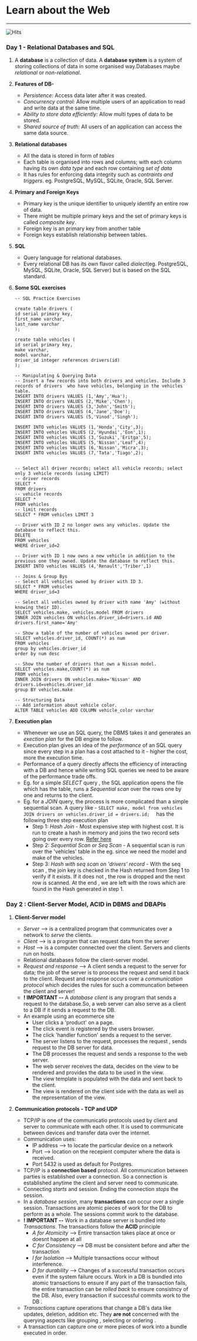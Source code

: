 # Learn about the Web

<hr>

![Hits](https://hitcounter.pythonanywhere.com/count/tag.svg?url=https%3A%2F%2Fanantakrroy.github.io%2F30DaysOfUdacity%2F)



### Day 1 - Relational Databases and SQL

1. A **database** is a collection of data. A **database system** is a system of storing  collections of data in some organised way.Databases maybe *relational* or *non-relational*.

2. **Features of DB-**
   - *Persistence:* Access data later after it was created.
   - *Concurrency control:* Allow multiple users of an application to read and write data at the same time.
   - *Ability to store data efficiently:* Allow multi types of data to be stored.
   - *Shared source of truth:* All users of an application can access the same data source.

3. **Relational databases**
   - All the data is stored in form of *tables*
   - Each table is organised into rows and columns; with each column having its own *data type* and each row containing *set of data*
   - It has rules for enforcing data integrity such as *contraints and triggers*.
   eg. PostgreSQL, MySQL, SQLite, Oracle, SQL Server.

4. **Primary and Foreign Keys**
   - Primary key is the unique identifier to uniquely identify an entire row of data. 
   - There might be multiple primary keys and the set of primary keys is called *composite key*.
   - Foreign key is an primary key from another table
   - Foreign keys establish relationship between tables.

5. **SQL**
   - Query language for relational databases.
   - Every relational DB has its own flavor called *dialect*(eg. PostgreSQL, MySQL, SQLite, Oracle, SQL Server) but is based on the SQL standard.

6. **Some SQL exercises**

   ```
   -- SQL Practice Exercises

   create table drivers (
   id serial primary key,
   first_name varchar,
   last_name varchar
   );

   create table vehicles (
   id serial primary key,
   make varchar,
   model varchar,
   driver_id integer references drivers(id)
   );

   -- Manipulating & Querying Data
   -- Insert a few records into both drivers and vehicles. Include 3 records of drivers  who have vehicles, belonging in the vehicles table.
   INSERT INTO drivers VALUES (1,'Amy','Hua');
   INSERT INTO drivers VALUES (2,'Mike','Chen');
   INSERT INTO drivers VALUES (3,'John','Smith');
   INSERT INTO drivers VALUES (4,'Jane','Doe');
   INSERT INTO drivers VALUES (5,'Vinod','Singh');

   INSERT INTO vehicles VALUES (1,'Honda','City',3);
   INSERT INTO vehicles VALUES (2,'Hyundai','Eon',1);
   INSERT INTO vehicles VALUES (3,'Suzuki','Eritga',5);
   INSERT INTO vehicles VALUES (5,'Nissan','Leaf',4);
   INSERT INTO vehicles VALUES (6,'Nissan','Micra',3);
   INSERT INTO vehicles VALUES (7,'Tata','Tiago',2);


   -- Select all driver records; select all vehicle records; select only 3 vehicle records (using LIMIT)
   -- driver records
   SELECT * 
   FROM drivers
   -- vehicle records
   SELECT *
   FROM vehicles
   -- limit records
   SELECT * FROM vehicles LIMIT 3

   -- Driver with ID 2 no longer owns any vehicles. Update the database to reflect this.
   DELETE
   FROM vehicles
   WHERE driver_id=2

   -- Driver with ID 1 now owns a new vehicle in addition to the previous one they owned. Update the database to reflect this.
   INSERT INTO vehicles VALUES (4,'Renault','Triber',1) 

   -- Joins & Group Bys
   -- Select all vehicles owned by driver with ID 3.
   SELECT * FROM vehicles
   WHERE driver_id=3

   -- Select all vehicles owned by driver with name 'Amy' (without knowing their ID).
   SELECT vehicles.make, vehicles.model FROM drivers
   INNER JOIN vehicles ON vehicles.driver_id=drivers.id AND drivers.first_name='Amy'

   -- Show a table of the number of vehicles owned per driver.
   SELECT vehicles.driver_id, COUNT(*) as num
   FROM vehicles
   group by vehicles.driver_id
   order by num desc

   -- Show the number of drivers that own a Nissan model.
   SELECT vehicles.make,COUNT(*) as num 
   FROM vehicles
   INNER JOIN drivers ON vehicles.make='Nissan' AND drivers.id=vehicles.driver_id
   group BY vehicles.make

   -- Structuring Data
   -- Add information about vehicle color.
   ALTER TABLE vehicles ADD COLUMN vehicle_color varchar 
   ```

7. **Execution plan**
   - Whenever we use an SQL query, the DBMS takes it and generates an *exection plan* for the DB engine to follow. 
   - Execution plan gives an idea of the *performance* of an SQL query since every step in a plan has a cost attached to it - higher the cost, more the execution time. 
   - Performance of a query directly affects the efficiency of interacting with a DB and hence while writing SQL queries we need to be aware of the performance trade offs.
   - Eg. for a simple *SELECT* query , the SQL application opens the file which has the table, runs a *Sequential scan* over the rows one by one and returns to the client.
   - Eg. for a *JOIN* query, the process is more complicated than a simple sequential scan. 
      A query like - 
         ```
         SELECT make, model from vehicles
         JOIN drivers on vehicles.driver_id = drivers.id;  
         ```
      has the following three step execution plan
      - Step 1: *Hash Join* - Most expensive step with highest cost. It is run to create a hash in memory and joins the two record sets going over every row.
      [Refer here](https://www.depesz.com/2013/05/09/explaining-the-unexplainable-part-3/#hash-join)
      - Step 2: *Sequential Scan or Seq Scan* - A sequential scan is run over the 'vehicles' table in the eg. since we need the model and make of the vehicles.
      - Step 3: *Hash with seq scan on 'drivers' record* - With the seq scan , the join key is checked in the Hash returned from Step 1 to verify if it exists. If it does not , the row is dropped and the next row is scanned. At the end , we are left with the rows which are found in the Hash generated in step 1. 


### Day 2 : Client-Server Model, ACID in DBMS and DBAPIs

1. **Client-Server model**
   - *Server* --> is a centralized program that communicates over a network to *serve* the clients.
   - *Client* --> is a program that can request data from the server
   - *Host* --> is a computer connected over the client. Servers and clients run on hosts.
   - Relational databases follow the client-server model.
   - *Request and response* --> A client sends a request to the server for data; the job of the server is to process the request and send it back to the client.
   Request and response occurs over a *communication protocol* which decides the rules for such a communcation between the client and server!
   - **! IMPORTANT --** A *database client* is any program that sends a request to the database.So, a web server can also serve as a client to a DB if it sends a request to the DB. 
   - An example using an ecommerce site
      - User clicks a 'product' on a page.
      - The click event is registered by the users browser.
      - The click 'handler function' sends a request to the server.
      - The server listens to the request, processes the request , sends request to the DB server for data.
      - The DB processes the request and sends a response to the web server.
      - The web server receives the data, decides on the view to be rendered and provides the data to be used in the view.
      - The view template is populated with the data and sent back to the client.
      - The view is rendered on the client side with the data as well as the representation of the view.

2. **Communication protocols - TCP and UDP**
   - TCP/IP is one of the communicatio protocols used by client and server to communicate with each other. It is used to communicate between devices and transfer data over the internet.
   - Communication uses:
      - IP address --> to locate the particular device on a network
      - Port --> location on the recepient computer where the data is received.
      - Port 5432 is used as default for Postgres.
   - TCP/IP is a **connection based** protocol. All communication between parties is established over a connection. So a connection is established anytime the client and server need to communicate. 
   - Connecting *starts* and session. Ending the connection *stops* the session.
   - In a *database session*, many **transactions** can occur over a single session. Transactions are atomic pieces of work for the DB to perform as a whole. The sessions commit work to the database.
   - **! IMPORTANT --** Work in a database server is bundled into *Transactions*. The transactions follow the **ACID** principle
      - *A for Atomicity* --> Entire transaction takes place at once or doesnt happen at all
      - *C for Consistency* --> DB must be consistent before and after the transaction
      - *I for Isolation* --> Multiple transactions occur without interference.
      - *D for durability* --> Changes of a successful transaction occurs even if the system failure occurs. 
      Work in a DB is bundled into atomic transactions to ensure if any part of the transaction fails, the entire transaction can be *rolled back* to ensure consistncy of the DB. Also, every transaction if successful commits work to the DB .
   - *Transactions* capture operations that change a DB's data like updates, deletion, addition etc. They **are not** concerned with the querying aspects like grouping , selecting or ordering . 
   - A transaction can capture one or more pieces of work into a bundle executed in order.


